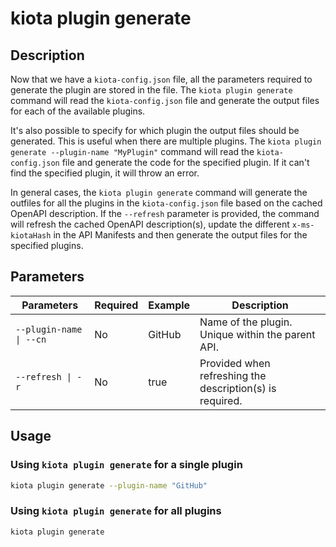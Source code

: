 # kiota plugin generate

## Description

Now that we have a `kiota-config.json` file, all the parameters required to generate the plugin are stored in the file. The `kiota plugin generate` command will read the `kiota-config.json` file and generate the output files for each of the available plugins. 

It's also possible to specify for which plugin the output files should be generated. This is useful when there are multiple plugins. The `kiota plugin generate --plugin-name "MyPlugin"` command will read the `kiota-config.json` file and generate the code for the specified plugin. If it can't find the specified plugin, it will throw an error.

In general cases, the `kiota plugin generate` command will generate the outfiles for all the plugins in the `kiota-config.json` file based on the cached OpenAPI description. If the `--refresh` parameter is provided, the command will refresh the cached OpenAPI description(s), update the different `x-ms-kiotaHash` in the API Manifests and then generate the output files for the specified plugins.

## Parameters

| Parameters | Required | Example | Description |
| -- | -- | -- | -- |
| `--plugin-name \| --cn` | No | GitHub | Name of the plugin. Unique within the parent API. |
| `--refresh \| -r` | No | true | Provided when refreshing the description(s) is required. |

## Usage

### Using `kiota plugin generate` for a single plugin

```bash
kiota plugin generate --plugin-name "GitHub"
```

### Using `kiota plugin generate` for all plugins

```bash
kiota plugin generate
```
